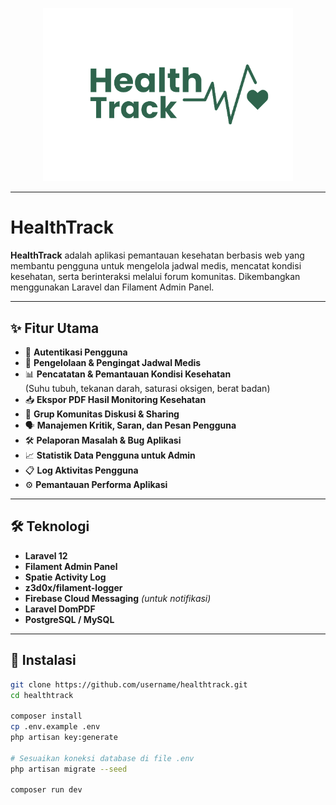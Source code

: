 <p align="center">
  <a href="https://laravel.com" target="_blank">
    <img src="https://raw.githubusercontent.com/Ryandra-TI01/Aplikasi-HealthTrack/refs/heads/main/public/images/LOGO%20-%20HealthTrack.png" width="400" alt="Logo HealthTrack">
  </a>
</p>


---

# HealthTrack

**HealthTrack** adalah aplikasi pemantauan kesehatan berbasis web yang membantu pengguna untuk mengelola jadwal medis, mencatat kondisi kesehatan, serta berinteraksi melalui forum komunitas. Dikembangkan menggunakan Laravel dan Filament Admin Panel.

---

## ✨ Fitur Utama

- 🔐 **Autentikasi Pengguna**
- 📅 **Pengelolaan & Pengingat Jadwal Medis**
- 📊 **Pencatatan & Pemantauan Kondisi Kesehatan**  
  (Suhu tubuh, tekanan darah, saturasi oksigen, berat badan)
- 📥 **Ekspor PDF Hasil Monitoring Kesehatan**
- 💬 **Grup Komunitas Diskusi & Sharing**
- 🗣️ **Manajemen Kritik, Saran, dan Pesan Pengguna**
- 🛠️ **Pelaporan Masalah & Bug Aplikasi**
- 📈 **Statistik Data Pengguna untuk Admin**
- 📋 **Log Aktivitas Pengguna**
- ⚙️ **Pemantauan Performa Aplikasi**

---

## 🛠️ Teknologi

- **Laravel 12**
- **Filament Admin Panel**
- **Spatie Activity Log**
- **z3d0x/filament-logger**
- **Firebase Cloud Messaging** *(untuk notifikasi)*
- **Laravel DomPDF**
- **PostgreSQL / MySQL**

---

## 🚀 Instalasi

```bash
git clone https://github.com/username/healthtrack.git
cd healthtrack

composer install
cp .env.example .env
php artisan key:generate

# Sesuaikan koneksi database di file .env
php artisan migrate --seed

composer run dev
